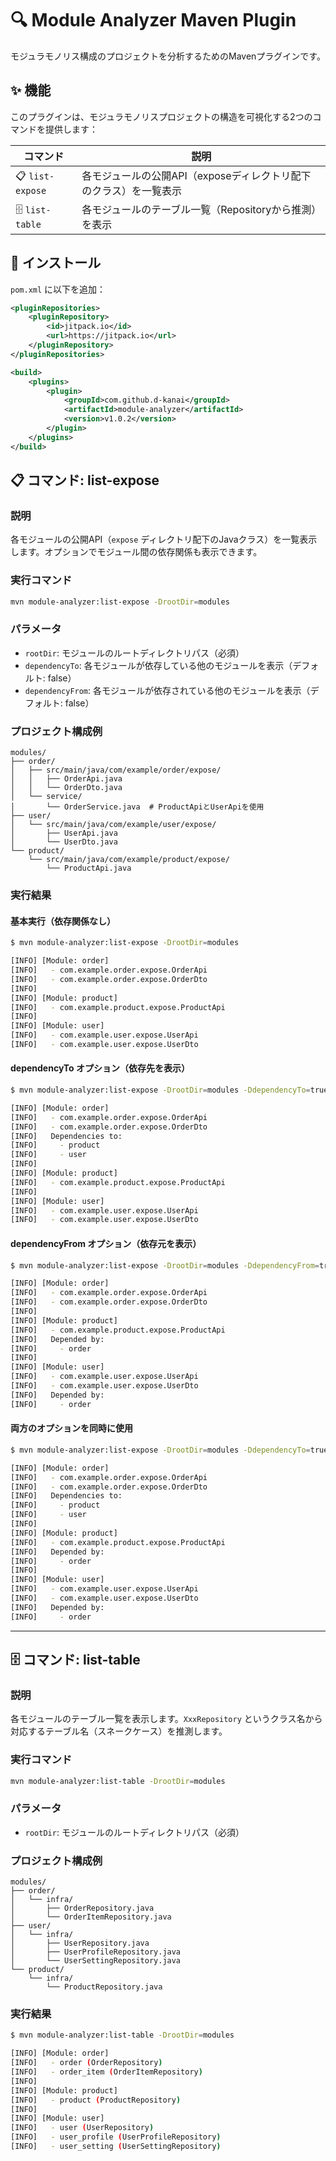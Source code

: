 # 🔍 Module Analyzer Maven Plugin

モジュラモノリス構成のプロジェクトを分析するためのMavenプラグインです。

## ✨ 機能

このプラグインは、モジュラモノリスプロジェクトの構造を可視化する2つのコマンドを提供します：

| コマンド | 説明 |
|---------|------|
| 📋 `list-expose` | 各モジュールの公開API（exposeディレクトリ配下のクラス）を一覧表示 |
| 🗄️ `list-table` | 各モジュールのテーブル一覧（Repositoryから推測）を表示 |

## 🚀 インストール

`pom.xml` に以下を追加：

```xml
<pluginRepositories>
    <pluginRepository>
        <id>jitpack.io</id>
        <url>https://jitpack.io</url>
    </pluginRepository>
</pluginRepositories>

<build>
    <plugins>
        <plugin>
            <groupId>com.github.d-kanai</groupId>
            <artifactId>module-analyzer</artifactId>
            <version>v1.0.2</version>
        </plugin>
    </plugins>
</build>
```

## 📋 コマンド: list-expose

### 説明
各モジュールの公開API（`expose` ディレクトリ配下のJavaクラス）を一覧表示します。オプションでモジュール間の依存関係も表示できます。

### 実行コマンド
```bash
mvn module-analyzer:list-expose -DrootDir=modules
```

### パラメータ
- `rootDir`: モジュールのルートディレクトリパス（必須）
- `dependencyTo`: 各モジュールが依存している他のモジュールを表示（デフォルト: false）
- `dependencyFrom`: 各モジュールが依存されている他のモジュールを表示（デフォルト: false）

### プロジェクト構成例
```
modules/
├── order/
│   ├── src/main/java/com/example/order/expose/
│   │   ├── OrderApi.java
│   │   └── OrderDto.java
│   └── service/
│       └── OrderService.java  # ProductApiとUserApiを使用
├── user/
│   └── src/main/java/com/example/user/expose/
│       ├── UserApi.java
│       └── UserDto.java
└── product/
    └── src/main/java/com/example/product/expose/
        └── ProductApi.java
```

### 実行結果

#### 基本実行（依存関係なし）
```bash
$ mvn module-analyzer:list-expose -DrootDir=modules

[INFO] [Module: order]
[INFO]   - com.example.order.expose.OrderApi
[INFO]   - com.example.order.expose.OrderDto
[INFO]
[INFO] [Module: product]
[INFO]   - com.example.product.expose.ProductApi
[INFO]
[INFO] [Module: user]
[INFO]   - com.example.user.expose.UserApi
[INFO]   - com.example.user.expose.UserDto
```

#### dependencyTo オプション（依存先を表示）
```bash
$ mvn module-analyzer:list-expose -DrootDir=modules -DdependencyTo=true

[INFO] [Module: order]
[INFO]   - com.example.order.expose.OrderApi
[INFO]   - com.example.order.expose.OrderDto
[INFO]   Dependencies to:
[INFO]     - product
[INFO]     - user
[INFO]
[INFO] [Module: product]
[INFO]   - com.example.product.expose.ProductApi
[INFO]
[INFO] [Module: user]
[INFO]   - com.example.user.expose.UserApi
[INFO]   - com.example.user.expose.UserDto
```

#### dependencyFrom オプション（依存元を表示）
```bash
$ mvn module-analyzer:list-expose -DrootDir=modules -DdependencyFrom=true

[INFO] [Module: order]
[INFO]   - com.example.order.expose.OrderApi
[INFO]   - com.example.order.expose.OrderDto
[INFO]
[INFO] [Module: product]
[INFO]   - com.example.product.expose.ProductApi
[INFO]   Depended by:
[INFO]     - order
[INFO]
[INFO] [Module: user]
[INFO]   - com.example.user.expose.UserApi
[INFO]   - com.example.user.expose.UserDto
[INFO]   Depended by:
[INFO]     - order
```

#### 両方のオプションを同時に使用
```bash
$ mvn module-analyzer:list-expose -DrootDir=modules -DdependencyTo=true -DdependencyFrom=true

[INFO] [Module: order]
[INFO]   - com.example.order.expose.OrderApi
[INFO]   - com.example.order.expose.OrderDto
[INFO]   Dependencies to:
[INFO]     - product
[INFO]     - user
[INFO]
[INFO] [Module: product]
[INFO]   - com.example.product.expose.ProductApi
[INFO]   Depended by:
[INFO]     - order
[INFO]
[INFO] [Module: user]
[INFO]   - com.example.user.expose.UserApi
[INFO]   - com.example.user.expose.UserDto
[INFO]   Depended by:
[INFO]     - order
```

---

## 🗄️ コマンド: list-table

### 説明
各モジュールのテーブル一覧を表示します。`XxxRepository` というクラス名から対応するテーブル名（スネークケース）を推測します。

### 実行コマンド
```bash
mvn module-analyzer:list-table -DrootDir=modules
```

### パラメータ
- `rootDir`: モジュールのルートディレクトリパス（必須）

### プロジェクト構成例
```
modules/
├── order/
│   └── infra/
│       ├── OrderRepository.java
│       └── OrderItemRepository.java
├── user/
│   └── infra/
│       ├── UserRepository.java
│       ├── UserProfileRepository.java
│       └── UserSettingRepository.java
└── product/
    └── infra/
        └── ProductRepository.java
```

### 実行結果
```bash
$ mvn module-analyzer:list-table -DrootDir=modules

[INFO] [Module: order]
[INFO]   - order (OrderRepository)
[INFO]   - order_item (OrderItemRepository)
[INFO]
[INFO] [Module: product]
[INFO]   - product (ProductRepository)
[INFO]
[INFO] [Module: user]
[INFO]   - user (UserRepository)
[INFO]   - user_profile (UserProfileRepository)
[INFO]   - user_setting (UserSettingRepository)
```
